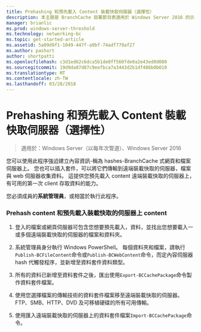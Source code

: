 ```yaml
---
title: Prehashing 和預先載入 Content 裝載快取伺服器（選擇性）
description: 本主題是 BranchCache 部署節目表適用於 Windows Server 2016 的示範如何將 BranchCache 部署最佳化分公司 WAN 頻寬分散與裝載快取模式中的一部分。
manager: brianlic
ms.prod: windows-server-threshold
ms.technology: networking-bc
ms.topic: get-started-article
ms.assetid: 5a09d9f1-1049-447f-a9bf-74adf779af27
ms.author: pashort
author: shortpatti
ms.openlocfilehash: c3d1ed62c6dca5b1de0ff560fde0a2e43ed0d080
ms.sourcegitcommit: 19d9da87d87c9eefbca7a3443d2b1df486b0b010
ms.translationtype: MT
ms.contentlocale: zh-TW
ms.lasthandoff: 03/28/2018
---
```

# <a name="prehashing-and-preloading-content-on-hosted-cache-servers-optional"></a>Prehashing 和預先載入 Content 裝載快取伺服器（選擇性）

>適用於：Windows Server（以每年次管道）、Windows Server 2016

您可以使用此程序強迫建立內容資訊-稱為 hashes-BranchCache 式網頁和檔案伺服器上。 您也可以插入套件，可以將它們傳輸到遠端裝載快取的伺服器，檔案與 web 伺服器收集資料。  這提供您預先載入 content 遠端裝載快取的伺服器上，有可用的第一次 client 存取資料的能力。  
  
您必須成員的**系統管理員**，或相當於執行此程序。  
  
### <a name="to-prehash-content-and-preload-the-content-on-hosted-cache-servers"></a>Prehash content 和預先載入裝載快取的伺服器上 content  
  
1.  登入的檔案或網頁伺服器可包含您想要預先載入，資料，並找出您想要載入一或多個遠端裝載快取的伺服器的檔案和資料夾。  
  
2.  系統管理員身分執行 Windows PowerShell。 每個資料夾和檔案，請執行`Publish-BCFileContent`命令或`Publish-BCWebContent`命令，而定內容伺服器 hash 代觸發程序，並新增至資料套件資料類型。  
  
3.  所有的資料已新增至資料套件之後，匯出使用`Export-BCCachePackage`命令製作資料套件檔案。  
  
4.  使用您選擇檔案的傳輸技術的資料套件檔案移至遠端裝載快取的伺服器。  FTP、SMB、HTTP、DVD 及可移植硬碟的所有可用傳輸。  
  
5.  使用匯入遠端裝載快取的伺服器上的資料套件檔案`Import-BCCachePackage`命令。  
  

